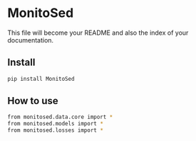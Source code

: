 # MonitoSed

<!-- WARNING: THIS FILE WAS AUTOGENERATED! DO NOT EDIT! -->

This file will become your README and also the index of your
documentation.

## Install

``` sh
pip install MonitoSed
```

## How to use

``` sh
from monitosed.data.core import *
from monitosed.models import *
from monitosed.losses import *
```
